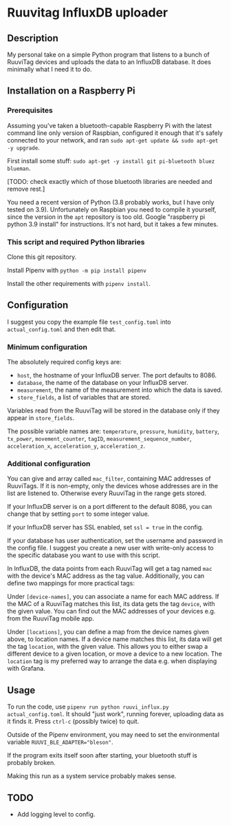 # Ruuvitag InfluxDB uploader

## Description

My personal take on a simple Python program that listens to a bunch of RuuviTag devices and uploads the data to an
InfluxDB database. It does minimally what I need it to do.

## Installation on a Raspberry Pi

### Prerequisites

Assuming you've taken a bluetooth-capable Raspberry Pi with the latest command line only version of Raspbian, configured
it enough that it's safely connected to your network, and ran `sudo apt-get update && sudo apt-get -y upgrade`.

First install some stuff: `sudo apt-get -y install git pi-bluetooth bluez blueman`.

[TODO: check exactly which of those bluetooth libraries are needed and remove rest.]

You need a recent version of Python (3.8 probably works, but I have only tested on 3.9). Unfortunately on Raspbian
you need to compile it yourself, since the version in the `apt` repository is too old. Google "raspberry pi python 3.9
install" for instructions. It's not hard, but it takes a few minutes.

### This script and required Python libraries

Clone this git repository.

Install Pipenv with `python -m pip install pipenv`

Install the other requirements with `pipenv install`.


## Configuration

I suggest you copy the example file `test_config.toml` into `actual_config.toml` and then edit that.

### Minimum configuration

The absolutely required config keys are:

- `host`, the hostname of your InfluxDB server. The port defaults to 8086.
- `database`, the name of the database on your InfluxDB server.
- `measurement`, the name of the measurement into which the data is saved.
- `store_fields`, a list of variables that are stored.

Variables read from the RuuviTag will be stored in the database only if they appear in `store_fields`.

The possible variable names are: `temperature`, `pressure`, `humidity`, `battery`, `tx_power`, `movement_counter`,
`tagID`, `measurement_sequence_number`, `acceleration_x`, `acceleration_y`, `acceleration_z`.

### Additional configuration

You can give and array called `mac_filter`, containing MAC addresses of RuuviTags. If it is non-empty, only the devices
whose addresses are in the list are listened to. Otherwise every RuuviTag in the range gets stored.

If your InfluxDB server is on a port different to the default 8086, you can change that by setting `port` to some
integer value.

If your InfluxDB server has SSL enabled, set `ssl = true` in the config.

If your database has user authentication, set the username and password in the config file. I suggest you create a new
user with write-only access to the specific database you want to use with this script.

In InfluxDB, the data points from each RuuviTag will get a tag named `mac` with the device's MAC address as the tag
value. Additionally, you can define two mappings for more practical tags:

Under `[device-names]`, you can associate a name for each MAC address. If the MAC of a RuuviTag matches this list,
its data gets the tag `device`, with the given value. You can find out the MAC addresses of your devices e.g. from the
RuuviTag mobile app.

Under `[locations]`, you can define a map from the device names given above, to location names. If a device name matches
this list, its data will get the tag `location`, with the given value. This allows you to either swap a different device
to a given location, or move a device to a new location. The `location` tag is my preferred way to arrange the data e.g.
when displaying with Grafana.

## Usage

To run the code, use `pipenv run python ruuvi_influx.py actual_config.toml`.
It should "just work", running forever, uploading data as it finds it. Press `ctrl-c` (possibly twice) to quit.

Outside of the Pipenv environment, you may need to set the environmental variable `RUUVI_BLE_ADAPTER="bleson"`.

If the program exits itself soon after starting, your bluetooth stuff is probably broken.

Making this run as a system service probably makes sense.

## TODO

- Add logging level to config.
